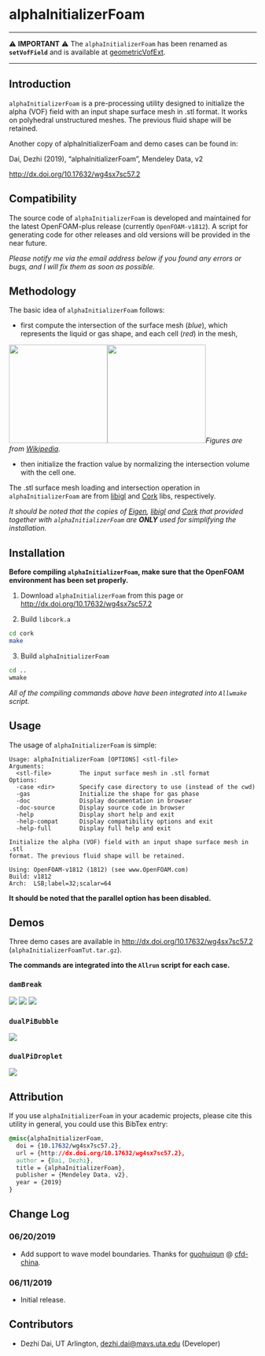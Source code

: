 # alphaInitializerFoam

---

:warning: **IMPORTANT** :warning: The `alphaInitializerFoam` has been renamed as **`setVofField`** and is available at [geometricVofExt](https://github.com/daidezhi/geometricVofExt).

---

## Introduction

```alphaInitializerFoam``` is a pre-processing utility designed to initialize the alpha (VOF) field with an input shape surface mesh in .stl format. It works on polyhedral unstructured meshes. The previous fluid shape will be retained.

Another copy of alphaInitializerFoam and demo cases can be found in:

Dai, Dezhi (2019), “alphaInitializerFoam”, Mendeley Data, v2

http://dx.doi.org/10.17632/wg4sx7sc57.2


## Compatibility

The source code of ```alphaInitializerFoam``` is developed and maintained for the latest OpenFOAM-plus release (currently ```OpenFOAM-v1812```). A script for generating code for other releases and old versions will be provided in the near future.

*Please notify me via the email address below if you found any errors or bugs, and I will fix them as soon as possible.*


## Methodology

The basic idea of ```alphaInitializerFoam``` follows:

* first compute the intersection of the surface mesh (*blue*), which represents the liquid or gas shape, and each cell (*red*) in the mesh,

<img src="https://upload.wikimedia.org/wikipedia/commons/4/4a/Boolean_union.PNG" width="200"><img src="https://upload.wikimedia.org/wikipedia/commons/0/0b/Boolean_intersect.PNG" width="200">*Figures are from [Wikipedia](https://en.wikipedia.org/wiki/Constructive_solid_geometry).*

* then initialize the fraction value by normalizing the intersection volume with the cell one.

The .stl surface mesh loading and intersection operation in ```alphaInitializerFoam``` are from [libigl](https://libigl.github.io/) and [Cork](https://github.com/gilbo/cork) libs, respectively.

*It should be noted that the copies of [Eigen](http://eigen.tuxfamily.org/index.php?title=Main_Page), [libigl](https://libigl.github.io/) and [Cork](https://github.com/gilbo/cork) that provided together with ```alphaInitializerFoam``` are **ONLY** used for simplifying the installation.*

## Installation

**Before compiling ```alphaInitializerFoam```, make sure that the OpenFOAM environment has been set properly.**

1. Download ```alphaInitializerFoam``` from this page or http://dx.doi.org/10.17632/wg4sx7sc57.2

2. Build ```libcork.a```
```bash
cd cork
make
```

3. Build ```alphaInitializerFoam```
```bash
cd ..
wmake
```

*All of the compiling commands above have been integrated into ```Allwmake``` script.*

## Usage

The usage of ```alphaInitializerFoam``` is simple:

```
Usage: alphaInitializerFoam [OPTIONS] <stl-file>
Arguments:
  <stl-file>        The input surface mesh in .stl format
Options:
  -case <dir>       Specify case directory to use (instead of the cwd)
  -gas              Initialize the shape for gas phase
  -doc              Display documentation in browser
  -doc-source       Display source code in browser
  -help             Display short help and exit
  -help-compat      Display compatibility options and exit
  -help-full        Display full help and exit

Initialize the alpha (VOF) field with an input shape surface mesh in .stl
format. The previous fluid shape will be retained.

Using: OpenFOAM-v1812 (1812) (see www.OpenFOAM.com)
Build: v1812
Arch:  LSB;label=32;scalar=64
```

**It should be noted that the parallel option has been disabled.**


## Demos

Three demo cases are available in http://dx.doi.org/10.17632/wg4sx7sc57.2 (```alphaInitializerFoamTut.tar.gz```).

**The commands are integrated into the ```Allrun``` script for each case.**

### ```damBreak```

<img src="https://i.imgur.com/xQNh65O.png">

<img src="https://i.imgur.com/B8hqsuZ.png">

<img src="https://i.imgur.com/qhpNmFU.png">


### ```dualPiBubble```

<img src="https://i.imgur.com/utTNzC1.png">


### ```dualPiDroplet```

<img src="https://i.imgur.com/Dmr2J6h.png">


## Attribution

If you use ```alphaInitializerFoam``` in your academic projects, please cite this utility in general, you could use this BibTex entry:

```css
@misc{alphaInitializerFoam,
  doi = {10.17632/wg4sx7sc57.2},
  url = {http://dx.doi.org/10.17632/wg4sx7sc57.2},
  author = {Dai, Dezhi},
  title = {alphaInitializerFoam},
  publisher = {Mendeley Data, v2},
  year = {2019}
}
```


## Change Log

### 06/20/2019

* Add support to wave model boundaries. Thanks for [guohuiqun](http://cfd-china.com/user/guohuiqun) @ [cfd-china](http://cfd-china.com/).

### 06/11/2019

* Initial release.


## Contributors

* Dezhi Dai, UT Arlington, dezhi.dai@mavs.uta.edu (Developer)
